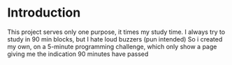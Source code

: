 # Introduction
This project serves only one purpose, it times my study time.
I always try to study in 90 min blocks, but I hate loud buzzers (pun intended)
So i created my own, on a 5-minute programming challenge, which only show a page
  giving me the indication 90 minutes have passed
<h2>
